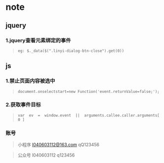 # note
## jquery
### 1.jquery查看元素绑定的事件
> `eg: $._data($(".linyi-dialog-btn-close").get(0))`

## js
### 1.禁止页面内容被选中
> `document.onselectstart=new Function('event.returnValue=false;');`

### 2.获取事件目标
> `var  ev  =  window.event  ||  arguments.callee.caller.arguments[ 0 ]`

### 账号
> 小程序 l040603112@163.com qQ123456

> 公众号 l040603112 q123456